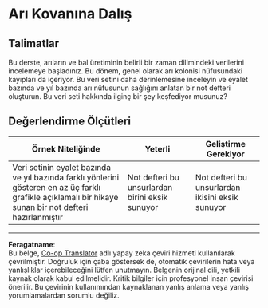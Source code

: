 <!--
CO_OP_TRANSLATOR_METADATA:
{
  "original_hash": "680419753c086eef51be86607c623945",
  "translation_date": "2025-08-28T11:16:54+00:00",
  "source_file": "3-Data-Visualization/12-visualization-relationships/assignment.md",
  "language_code": "tr"
}
-->
# Arı Kovanına Dalış

## Talimatlar

Bu derste, arıların ve bal üretiminin belirli bir zaman dilimindeki verilerini incelemeye başladınız. Bu dönem, genel olarak arı kolonisi nüfusundaki kayıpları da içeriyor. Bu veri setini daha derinlemesine inceleyin ve eyalet bazında ve yıl bazında arı nüfusunun sağlığını anlatan bir not defteri oluşturun. Bu veri seti hakkında ilginç bir şey keşfediyor musunuz?

## Değerlendirme Ölçütleri

| Örnek Niteliğinde                                                                                                                                    | Yeterli                                 | Geliştirme Gerekiyor                     |
| ---------------------------------------------------------------------------------------------------------------------------------------------------- | --------------------------------------- | ---------------------------------------- |
| Veri setinin eyalet bazında ve yıl bazında farklı yönlerini gösteren en az üç farklı grafikle açıklamalı bir hikaye sunan bir not defteri hazırlanmıştır | Not defteri bu unsurlardan birini eksik sunuyor | Not defteri bu unsurlardan ikisini eksik sunuyor |

---

**Feragatname**:  
Bu belge, [Co-op Translator](https://github.com/Azure/co-op-translator) adlı yapay zeka çeviri hizmeti kullanılarak çevrilmiştir. Doğruluk için çaba göstersek de, otomatik çevirilerin hata veya yanlışlıklar içerebileceğini lütfen unutmayın. Belgenin orijinal dili, yetkili kaynak olarak kabul edilmelidir. Kritik bilgiler için profesyonel insan çevirisi önerilir. Bu çevirinin kullanımından kaynaklanan yanlış anlama veya yanlış yorumlamalardan sorumlu değiliz.
